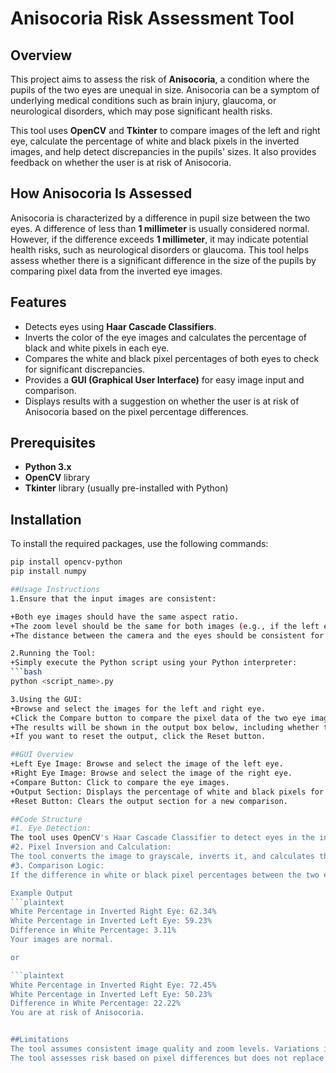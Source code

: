 # Anisocoria Risk Assessment Tool

## Overview

This project aims to assess the risk of **Anisocoria**, a condition where the pupils of the two eyes are unequal in size. Anisocoria can be a symptom of underlying medical conditions such as brain injury, glaucoma, or neurological disorders, which may pose significant health risks.

This tool uses **OpenCV** and **Tkinter** to compare images of the left and right eye, calculate the percentage of white and black pixels in the inverted images, and help detect discrepancies in the pupils' sizes. It also provides feedback on whether the user is at risk of Anisocoria.

## How Anisocoria Is Assessed

Anisocoria is characterized by a difference in pupil size between the two eyes. A difference of less than **1 millimeter** is usually considered normal. However, if the difference exceeds **1 millimeter**, it may indicate potential health risks, such as neurological disorders or glaucoma. This tool helps assess whether there is a significant difference in the size of the pupils by comparing pixel data from the inverted eye images.

## Features

- Detects eyes using **Haar Cascade Classifiers**.
- Inverts the color of the eye images and calculates the percentage of black and white pixels in each eye.
- Compares the white and black pixel percentages of both eyes to check for significant discrepancies.
- Provides a **GUI (Graphical User Interface)** for easy image input and comparison.
- Displays results with a suggestion on whether the user is at risk of Anisocoria based on the pixel percentage differences.

## Prerequisites

- **Python 3.x**
- **OpenCV** library
- **Tkinter** library (usually pre-installed with Python)

## Installation

To install the required packages, use the following commands:

```bash
pip install opencv-python
pip install numpy

##Usage Instructions
1.Ensure that the input images are consistent:

+Both eye images should have the same aspect ratio.
+The zoom level should be the same for both images (e.g., if the left eye is zoomed at x1, the right eye should also be zoomed at x1).
+The distance between the camera and the eyes should be consistent for both images.

2.Running the Tool:
+Simply execute the Python script using your Python interpreter:
```bash
python <script_name>.py

3.Using the GUI:
+Browse and select the images for the left and right eye.
+Click the Compare button to compare the pixel data of the two eye images.
+The results will be shown in the output box below, including whether the difference is significant enough to suggest the risk of Anisocoria.
+If you want to reset the output, click the Reset button.

##GUI Overview
+Left Eye Image: Browse and select the image of the left eye.
+Right Eye Image: Browse and select the image of the right eye.
+Compare Button: Click to compare the eye images.
+Output Section: Displays the percentage of white and black pixels for each eye and shows whether there is a risk of Anisocoria.
+Reset Button: Clears the output section for a new comparison.

##Code Structure
#1. Eye Detection:
The tool uses OpenCV's Haar Cascade Classifier to detect eyes in the input images. If no eyes are detected, an error message is displayed.
#2. Pixel Inversion and Calculation:
The tool converts the image to grayscale, inverts it, and calculates the percentage of white and black pixels. These values are then compared to detect significant differences.
#3. Comparison Logic:
If the difference in white or black pixel percentages between the two eyes exceeds 20%, the tool flags the user as being at risk of Anisocoria. Otherwise, it indicates that the pupils are within a normal range.

Example Output
```plaintext
White Percentage in Inverted Right Eye: 62.34%
White Percentage in Inverted Left Eye: 59.23%
Difference in White Percentage: 3.11%
Your images are normal.

or

```plaintext
White Percentage in Inverted Right Eye: 72.45%
White Percentage in Inverted Left Eye: 50.23%
Difference in White Percentage: 22.22%
You are at risk of Anisocoria.


##Limitations
The tool assumes consistent image quality and zoom levels. Variations in image resolution, lighting, and zoom can affect the accuracy of the results.
The tool assesses risk based on pixel differences but does not replace a medical diagnosis. If you are concerned about the condition of your eyes, consult a medical professional.
